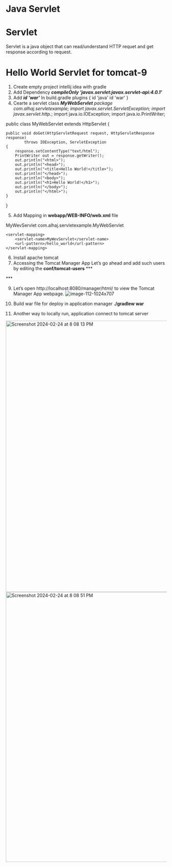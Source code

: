 # Java Servlet

# Servlet
Servlet is a java object that can read/understand HTTP requet and get response according to request.

# Hello World Servlet for tomcat-9
1. Create empty project intellij idea with gradle
2. Add Dependency  ***compileOnly 'javax.servlet:javax.servlet-api:4.0.1'***
3. Add ***id 'war'***
   In build.gradle plugins {
    id 'java'
    id 'war'
}
4. Cearte a servlet class ***MyWebServlet**
package com.alhaj.servletexample;
import javax.servlet.ServletException;
import javax.servlet.http.*;
import java.io.IOException;
import java.io.PrintWriter;

public class MyWebServlet extends HttpServlet {

    public void doGet(HttpServletRequest request, HttpServletResponse response)
            throws IOException, ServletException
    {
        response.setContentType("text/html");
        PrintWriter out = response.getWriter();
        out.println("<html>");
        out.println("<head>");
        out.println("<title>Hello World!</title>");
        out.println("</head>");
        out.println("<body>");
        out.println("<h1>Hello World!</h1>");
        out.println("</body>");
        out.println("</html>");
    }
}

5. Add Mapping in **webapp/WEB-INFO/web.xml** file

<?xml version="1.0" encoding="UTF-8"?>
<web-app xmlns="http://xmlns.jcp.org/xml/ns/javaee"
         xmlns:xsi="http://www.w3.org/2001/XMLSchema-instance"
         xsi:schemaLocation="http://xmlns.jcp.org/xml/ns/javaee http://xmlns.jcp.org/xml/ns/javaee/web-app_4_0.xsd"
         version="4.0">
   <servlet>
        <servlet-name>MyWevServlet</servlet-name>
        <servlet-class>com.alhaj.servletexample.MyWebServlet</servlet-class>
    </servlet>

    <servlet-mapping>
        <servlet-name>MyWevServlet</servlet-name>
        <url-pattern>/hello_world</url-pattern>
    </servlet-mapping>
</web-app>


6. Install apache tomcat
7. Accessing the Tomcat Manager App
Let’s go ahead and add such users by editing the **conf/tomcat-users**
   *** <tomcat-users>
  <role rolename="manager-gui"/>
  <role rolename="manager-script"/>
  <user username="admin" password="123456" roles="manager-gui,manager-script"/>
  </tomcat-users>
  ***


9. Let’s open http://localhost:8080/manager/html/ to view the Tomcat Manager App webpage.
![image-112-1024x707](https://github.com/alhajcse/JavaServletExample/assets/50860728/fd6864ad-59eb-4a77-82da-6b52696374e8)

10. Build war file for deploy in application manager
    **./gradlew war**

11. Another way to locally run, application connect to tomcat server
    
<img width="848" alt="Screenshot 2024-02-24 at 8 08 13 PM" src="https://github.com/alhajcse/JavaServletExample/assets/50860728/20da03a4-5baa-4c87-a953-6ceccc970821">

<img width="844" alt="Screenshot 2024-02-24 at 8 08 51 PM" src="https://github.com/alhajcse/JavaServletExample/assets/50860728/15fe0a7b-ed21-4934-9dea-bc2cc4f1304c">

 








